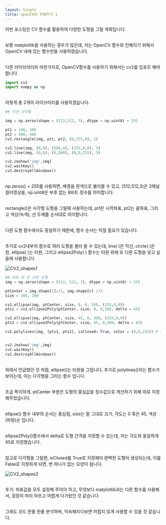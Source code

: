 ```yaml
---
layout: Single
title: openCV와 친해지기 1
---
```




이번 포스팅은 CV 함수를 활용하여 다양한 도형을 그릴 계획입니다.

<br>보통 matplotlib을 사용하는 경우가 많은데, 저는 OpenCV 함수와 친해지기 위해서 OpenCV 내에 있는 함수만을 사용하였습니다.

<br>다른 라이브러리와 마찬가지로, OpenCV함수를 사용하기 위해서는 cv2를 임포르 해야 합니다


```python
import cv2
import numpy as np
```

<br>이렇게 총 2개의 라이브러리를 사용하겠습니다.


```python
## 직선-사각형

img = np.zeros(shape = (512,512, 3), dtype = np.uint8) + 255

pt1 = 100, 100
pt2 = 400, 400
cv2.rectangle(img, pt1, pt2, (0,255,0), 2)

cv2.line(img, (0,0), (500,0), (255,0,0), 5)
cv2.line(img, (0,0), (0,500), (0,0,255), 5)

cv2.imshow('img',img)
cv2.waitKey()
cv2.destroyAllWindows()
```

<br>np.zeros() + 255를 사용하면, 배경을 흰색으로 불러올 수 있고, (512,512,3)은 3채널 컬러영상을, np.uint8은 부호 없는 8비트 정수를 의미합니다.

<br>rectangle()은 사각형 도형을 그릴때 사용하는데, pt1은 시작좌표, pt2는 끝좌표, 그리고 색상(녹색), 선 두께를 순서대로 의미합니다.

<br>다른 도형 함수에서도 동일하기 때문에, 함수 순서는 익힐 필요가 있습니다.

<br>추가로 cv2내부의 함수로 여러 도형을 불러 올 수 있는데, line( )은 직선, circle( )은 원,
ellipse( )는 타원, 그리고 ellipse2Poly( ) 함수는 타원 위에 또 다른 도형을 넣고 싶을때 사용합니다.

![CV2_shapes1](https://user-images.githubusercontent.com/107829554/216765528-c6245ed6-5b20-4ea9-86e6-a70ad331f65a.jpg)


```python
## 타원 위 또 다른 도형
img = np.zeros(shape = (512, 512, 3), dtype = np.uint8) + 255

ptCenter = img.shape[1]//2, img.shape[0] //2 
size = 200, 100

cv2.ellipse(img, ptCenter, size, 0, 0, 360, (255,0,0))
pts1 = cv2.ellipse2Poly(ptCenter, size, 0, 0,360, delta = 45)

cv2.ellipse(img, ptCenter, size, 45, 0, 360, (255,0,0))
pts2 = cv2.ellipse2Poly(ptCenter, size, 45, 0,360, delta = 45)

cv2.polylines(img, [pts1, pts2], isClosed= True, color = (0,0,255)) # (0,0,255)는 빨강


cv2.imshow('img',img)
cv2.waitKey()
cv2.destroyAllWindows()
```

<br>위에서 언급했던 것 처럼, ellipse()는 타원을 그립니다. 추가로 polylines()라는 함수가 보이는데, 이는 다각형을 그리는 함수 입니다.

<br>조금 특이하게, ptCenter 부분은 도형의 중심값을 정수값으로 계산하기 위해 따로 지정해주었습니다.

<br>ellipse() 함수 내부의 순서는 중심점, size는 말 그대로 크기, 각도는 0 혹은 45, 색상(파랑)순 입니다.

<br>ellipse2Poly()함수에서 delta로 도형 간격을 지정할 수 있는데, 저는 각도와 동일하게 45로 지정했습니다.

<br>참고로 다각형을 그릴땐, isClosed를 True로 지정해야 완벽한 도형이 생성되는데, 이를 False로 지정하게 되면, 변 하나가 없는 모양이 됩니다.

![CV2_shapes2](https://user-images.githubusercontent.com/107829554/216765558-5fc81aee-5f5c-4599-8cd6-c1d29f19b56c.jpg)

<br>후기: 좌표값을 모두 설정해 주어야 하고, 무엇보다 matplotlib과는 다른 함수를 사용해서, 굉장히 머리 아프고 어렵게 다가왔던 것 같습니다.

<br>그래도 코드 한줄 한줄 분석하며, 익숙해지다보면 어렵지 않게 사용할 수 있을 것 같습니다.
